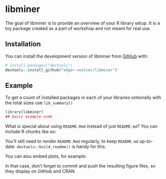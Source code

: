 
<!-- README.md is generated from README.Rmd. Please edit that file -->

# libminer

<!-- badges: start -->
<!-- badges: end -->

The goal of libminer is to provide an overview of your R library setup.
It is a toy package created as a part of workshop and not meant for real
use.

## Installation

You can install the development version of libminer from
[GitHub](https://github.com/) with:

``` r
# install.packages("devtools")
devtools::install_github("edgar-vestcor/libminer")
```

## Example

To get a count of installed packages in each of your libraries
ontionally with the total sizes use `lib_summary()`

``` r
library(libminer)
## basic example code
```

What is special about using `README.Rmd` instead of just `README.md`?
You can include R chunks like so:

You’ll still need to render `README.Rmd` regularly, to keep `README.md`
up-to-date. `devtools::build_readme()` is handy for this.

You can also embed plots, for example:

In that case, don’t forget to commit and push the resulting figure
files, so they display on GitHub and CRAN.
